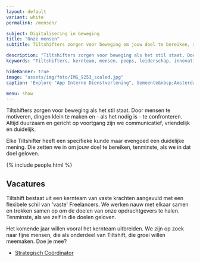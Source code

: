 ```yaml
---
layout: default
variant: white
permalink: /mensen/

subject: Digitalisering in beweging
title: "Onze mensen"
subtitle: Tiltshifters zorgen voor beweging om jouw doel te bereiken, als we er in geloven tenminste.

description: "Tiltshifters zorgen voor beweging als het stil staat. Door mensen te motiveren, dingen klein te maken en - als het nodig is - te confronteren. Altijd duurzaam en gericht op voortgang zijn we communicatief, vriendelijk én duidelijk. Elke Tiltshifter heeft een specifieke kunde maar evengoed een duidelijke mening. Die zetten we in om jouw doel te bereiken, tenminste, als we in dat doel geloven."
keywords: "Tiltshifters, kernteam, mensen, peeps, leiderschap, innovatie, interventie, vacature"

hideBanner: true
image: "assets/img/foto/IMG_9253_scaled.jpg"
caption: 'Explore "App Interne Dienstverlening", Gemeente&nbsp;Amsterdam'

menu: show
---
```

Tiltshifters zorgen voor beweging als het stil staat. Door mensen te motiveren, dingen klein te maken en - als het nodig is - te confronteren. Altijd duurzaam en gericht op voortgang zijn we communicatief, vriendelijk én duidelijk. 

Elke Tiltshifter heeft een specifieke kunde maar evengoed een duidelijke mening. Die zetten we in om jouw doel te bereiken, tenminste, als we in dat doel geloven.

{% include people.html %}

## Vacatures

Tiltshift bestaat uit een kernteam van vaste krachten aangevuld met een flexibele schil van 'vaste' Freelancers. We werken nauw met elkaar samen en trekken samen op om de doelen van onze opdrachtgevers te halen. Tenminste, als we zelf in die doelen geloven. 

Het komende jaar willen vooral het kernteam uitbreiden. We zijn op zoek naar fijne mensen, die als onderdeel van Tiltshift, die groei willen meemaken. Doe je mee?

- [Strategisch Coördinator](/2021/06/30/Vacature-Strategisch-Coordinator.html)
